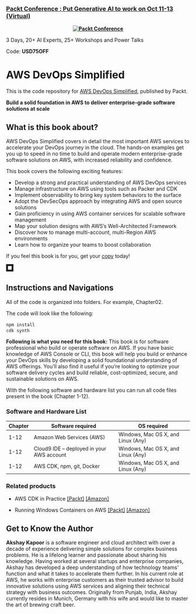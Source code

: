 
### [Packt Conference : Put Generative AI to work on Oct 11-13 (Virtual)](https://packt.link/JGIEY)

<b><p align='center'>[![Packt Conference](https://hub.packtpub.com/wp-content/uploads/2023/08/put-generative-ai-to-work-packt.png)](https://packt.link/JGIEY)</p></b> 
3 Days, 20+ AI Experts, 25+ Workshops and Power Talks 

Code: <b>USD75OFF</b>




# AWS DevOps Simplified

<a href="https://www.packtpub.com/product/aws-devops-simplified/9781837634460?utm_source=github&utm_medium=repository&utm_campaign=9781786461629"><img src="" alt="" height="256px" align="right"></a>

This is the code repository for [AWS DevOps Simplified](https://www.packtpub.com/product/aws-devops-simplified/9781837634460?utm_source=github&utm_medium=repository&utm_campaign=9781786461629), published by Packt.

**Build a solid foundation in AWS to deliver enterprise-grade software solutions at scale**

## What is this book about?
AWS DevOps Simplified covers in detail the most important AWS services to accelerate your DevOps journey in the cloud. The hands-on examples get you up to speed in no time to build and operate modern enterprise-grade software solutions on AWS, with increased reliability and confidence.

This book covers the following exciting features:
* Develop a strong and practical understanding of AWS DevOps services
* Manage infrastructure on AWS using tools such as Packer and CDK
* Implement observability to bring key system behaviors to the surface
* Adopt the DevSecOps approach by integrating AWS and open source solutions
* Gain proficiency in using AWS container services for scalable software management
* Map your solution designs with AWS’s Well-Architected Framework
* Discover how to manage multi-account, multi-Region AWS environments
* Learn how to organize your teams to boost collaboration

If you feel this book is for you, get your [copy](https://www.amazon.com/dp/1837634467) today!

<a href="https://www.packtpub.com/?utm_source=github&utm_medium=banner&utm_campaign=GitHubBanner"><img src="https://raw.githubusercontent.com/PacktPublishing/GitHub/master/GitHub.png" 
alt="https://www.packtpub.com/" border="5" /></a>

## Instructions and Navigations
All of the code is organized into folders. For example, Chapter02.

The code will look like the following:
```
npm install
cdk synth
```

**Following is what you need for this book:**
This book is for software professional who build or operate software on AWS. If you have basic knowledge of AWS Console or CLI, this book will help you build or enhance your DevOps skills by developing a solid foundational understanding of AWS offerings. You’ll also find it useful if you’re looking to optimize your software delivery cycles and build reliable, cost-optimized, secure, and sustainable solutions on AWS.

With the following software and hardware list you can run all code files present in the book (Chapter 1-12).
### Software and Hardware List
| Chapter | Software required | OS required |
| -------- | ------------------------------------ | ----------------------------------- |
| 1-12 | Amazon Web Services (AWS) | Windows, Mac OS X, and Linux (Any) |
| 1-12 | Cloud9 IDE – deployed in your AWS account | Windows, Mac OS X, and Linux (Any) |
| 1-12 | AWS CDK, npm, git, Docker | Windows, Mac OS X, and Linux (Any) |

### Related products
* AWS CDK in Practice [[Packt]](https://www.packtpub.com/product/aws-cdk-in-practice/9781801812399?utm_source=github&utm_medium=repository&utm_campaign=9781801812399) [[Amazon]](https://www.amazon.com/dp/180181239X)

* Running Windows Containers on AWS [[Packt]](https://www.packtpub.com/product/running-windows-containers-on-aws/9781804614136?utm_source=github&utm_medium=repository&utm_campaign=9781804614136) [[Amazon]](https://www.amazon.com/dp/1804614130)

## Get to Know the Author
**Akshay Kapoor**
is a software engineer and cloud architect with over a decade of experience delivering simple solutions for complex business problems. He is a lifelong learner and passionate about sharing his knowledge. Having worked at several startups and enterprise companies, Akshay has developed a deep understanding of how technology teams' function and what it takes to accelerate them further. In his current role at AWS, he works with enterprise customers as their trusted advisor to build innovative solutions using AWS services and aligning their technical strategy with business outcomes.
Originally from Punjab, India, Akshay currently resides in Munich, Germany with his wife and would like to master the art of brewing craft beer.
